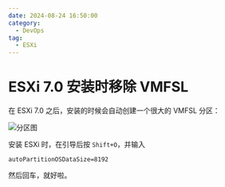 ```yaml
---
date: 2024-08-24 16:50:00
category:
  - DevOps
tag:
  - ESXi
---
```


# ESXi 7.0 安装时移除 VMFSL

在 ESXi 7.0 之后，安装的时候会自动创建一个很大的 VMFSL 分区：

![分区图](/images/vmfsl-example.png)

安装 ESXi 时，在引导后按 `Shift+O`，并输入

```
autoPartitionOSDataSize=8192
```

然后回车，就好啦。
